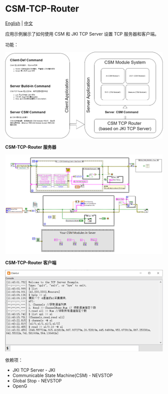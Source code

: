 # CSM-TCP-Router

[English](./README.md) | [中文](./README(zh-cn).md)

应用示例展示了如何使用 CSM 和 JKI TCP Server 设置 TCP 服务器和客户端。

功能：


![image](.doc/CSM-TCP-Router.drawio.png)

**CSM-TCP-Router 服务器**

![CSM-TCP-Router Server BD](.doc/CSM-TCP-Router%20Sever%20BD.png)

**CSM-TCP-Router 客户端**

![CSM-TCP-Client-Console FP](.doc/CSM-TCP-Router%20Client%20Console%20FP.png)

依赖项：

 - JKI TCP Server - JKI
 - Communicable State Machine(CSM) - NEVSTOP
 - Global Stop - NEVSTOP
 - OpenG